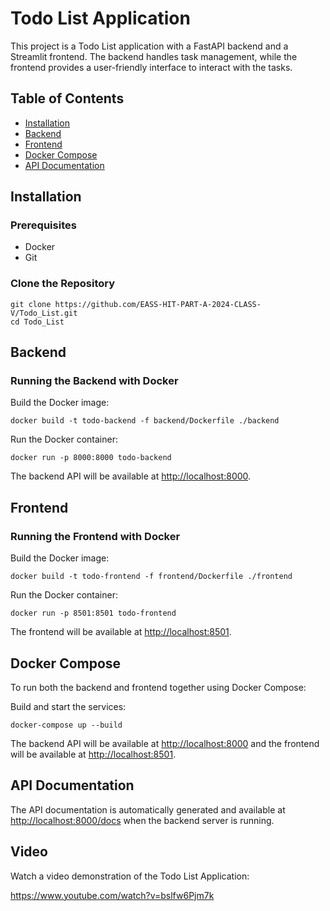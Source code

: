 <!DOCTYPE html>
<html>
<head>
    
</head>
<body>

<h1>Todo List Application</h1>
<p>This project is a Todo List application with a FastAPI backend and a Streamlit frontend. The backend handles task management, while the frontend provides a user-friendly interface to interact with the tasks.</p>

<h2>Table of Contents</h2>
<ul>
    <li><a href="#installation">Installation</a></li>
    <li><a href="#backend">Backend</a></li>
    <li><a href="#frontend">Frontend</a></li>
    <li><a href="#docker-compose">Docker Compose</a></li>
    <li><a href="#api-documentation">API Documentation</a></li>
</ul>

<h2 id="installation">Installation</h2>

<h3>Prerequisites</h3>
<ul>
    <li>Docker</li>
    <li>Git</li>
</ul>

<h3>Clone the Repository</h3>
<pre><code>git clone https://github.com/EASS-HIT-PART-A-2024-CLASS-V/Todo_List.git
cd Todo_List</code></pre>

<h2 id="backend">Backend</h2>

<h3>Running the Backend with Docker</h3>
<p>Build the Docker image:</p>
<pre><code>docker build -t todo-backend -f backend/Dockerfile ./backend
</code></pre>
<p>Run the Docker container:</p>
<pre><code>docker run -p 8000:8000 todo-backend
</code></pre>
<p>The backend API will be available at <a href="http://localhost:8000">http://localhost:8000</a>.</p>

<h2 id="frontend">Frontend</h2>

<h3>Running the Frontend with Docker</h3>
<p>Build the Docker image:</p>
<pre><code>docker build -t todo-frontend -f frontend/Dockerfile ./frontend
</code></pre>
<p>Run the Docker container:</p>
<pre><code>docker run -p 8501:8501 todo-frontend
</code></pre>
<p>The frontend will be available at <a href="http://localhost:8501">http://localhost:8501</a>.</p>

<h2 id="docker-compose">Docker Compose</h2>

<p>To run both the backend and frontend together using Docker Compose:</p>
<p>Build and start the services:</p>
<pre><code>docker-compose up --build
</code></pre>
<p>The backend API will be available at <a href="http://localhost:8000">http://localhost:8000</a> and the frontend will be available at <a href="http://localhost:8501">http://localhost:8501</a>.</p>

<h2 id="api-documentation">API Documentation</h2>

<p>The API documentation is automatically generated and available at <a href="http://localhost:8000/docs">http://localhost:8000/docs</a> when the backend server is running.</p>

<h2 id="video">Video</h2>
<p>Watch a video demonstration of the Todo List Application:</p>
<p><a href="https://www.youtube.com/watch?v=bslfw6Pjm7k">https://www.youtube.com/watch?v=bslfw6Pjm7k</a></p>

</body>
</html>
